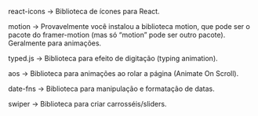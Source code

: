 react-icons
→ Biblioteca de ícones para React.

motion
→ Provavelmente você instalou a biblioteca motion, que pode ser o pacote do framer-motion (mas só “motion” pode ser outro pacote). Geralmente para animações.

typed.js
→ Biblioteca para efeito de digitação (typing animation).

aos
→ Biblioteca para animações ao rolar a página (Animate On Scroll).

date-fns
→ Biblioteca para manipulação e formatação de datas.

swiper
→ Biblioteca para criar carrosséis/sliders.
